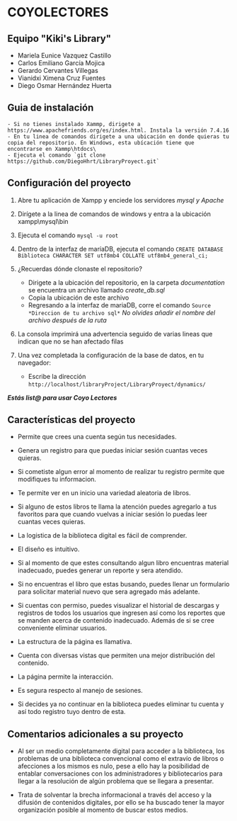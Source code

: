 # COYOLECTORES
## Equipo "Kiki's Library"

* Mariela Eunice Vazquez Castillo
* Carlos Emiliano García Mojica
* Gerardo Cervantes Villegas
* Vianidxi Ximena Cruz Fuentes
* Diego Osmar Hernández Huerta

## Guia de instalación 
    - Si no tienes instalado Xammp, dirigete a https://www.apachefriends.org/es/index.html. Instala la versión 7.4.16
    - En tu linea de comandos dirigete a una ubicación en donde quieras tu copia del repositorio. En Windows, esta ubícación tiene que encontrarse en Xammp\htdocs\
    - Ejecuta el comando `git clone https://github.com/DiegoHhrt/LibraryProyect.git`

## Configuración del proyecto

1. Abre tu aplicación de Xampp y enciede los servidores _mysql y Apache_
2. Dirígete a la linea de comandos de windows y entra a la ubicación xampp\mysql\bin 
3. Ejecuta el comando `mysql -u root`
4. Dentro de la interfaz de maríaDB, ejecuta el comando `CREATE DATABASE Biblioteca CHARACTER SET utf8mb4 COLLATE utf8mb4_general_ci;`
5. ¿Recuerdas dónde clonaste el repositorio?
    * Dirigete a la ubicación del repositorio, en la carpeta _documentation_ se encuentra un archivo llamado _create_db.sql_
    * Copia la ubicación de este archivo 
    * Regresando a la interfaz de mariaDB, corre el comando `Source *Direccion de tu archivo sql*` *No olvides añadir el nombre del archivo después de la ruta*
6. La consola imprimirá una advertencia seguido de varias lineas que indican que no se han afectado filas

7. Una vez completada la configuración de la base de datos, en tu navegador: 
    * Escribe la dirección `http://localhost/libraryProject/LibraryProyect/dynamics/`

***Estás list@ para usar Coyo Lectores***

## Características del proyecto
  
  - Permite que crees una cuenta según tus necesidades.
  
  - Genera un registro para que puedas iniciar sesión cuantas veces quieras.

  - Si cometiste algun error al momento  de realizar tu registro permite que modifiques tu informacion.
  
  - Te permite ver en un inicio una variedad aleatoria de libros.
  
  - Si alguno de estos libros te llama la atención puedes agregarlo a tus favoritos para que cuando vuelvas a iniciar sesión lo puedas leer cuantas veces quieras.
  
  - La logistica de la biblioteca digital es fácil de comprender.
  
  - El diseño es intuitivo.

  - Si al momento de que estes consultando algun libro encuentras material inadecuado, puedes generar un reporte y sera atendido.
  
  - Si no encuentras el libro que estas busando, puedes llenar un formulario para solicitar material nuevo que sera agregado más adelante.
   
  - Si cuentas con permiso, puedes visualizar el historial de descargas y registros de todos los usuarios que ingresen así como los reportes que se manden acerca de contenido inadecuado. Además de si se cree conveniente eliminar usuarios.

  - La estructura de la página es llamativa.
  
  - Cuenta con diversas vistas que permiten una mejor distribución del contenido.
  
  - La página permite la interacción.
  
  - Es segura respecto al manejo de sesiones.

  - Si decides ya no continuar en la biblioteca puedes eliminar tu cuenta y así todo registro tuyo dentro de esta.

## Comentarios adicionales a su proyecto 

  - Al ser un medio completamente digital para acceder a la biblioteca, los problemas de una biblioteca convencional como el extravío de libros o afecciones a los mismos es nulo, pese a ello hay la posibilidad de entablar conversaciones con los administradores y bibliotecarios para llegar a la resolución de algún problema que se llegara a presentar.
  
  - Trata de solventar la brecha informacional a través del acceso y la difusión de contenidos digitales, por ello se ha buscado tener la mayor organización posible al momento de buscar estos medios.
